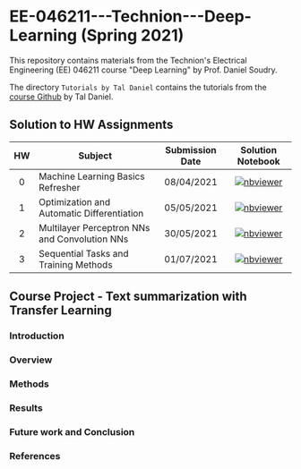 # EE-046211---Technion---Deep-Learning (Spring 2021)

This repository contains materials from the Technion's Electrical Engineering (EE) 046211 course "Deep Learning" by Prof. Daniel Soudry.

The directory `Tutorials by Tal Daniel` contains the tutorials from the [course Github](https://github.com/taldatech/ee046211-deep-learning) by Tal Daniel.

## Solution to HW Assignments

| HW   | Subject                                        | Submission Date   | Solution Notebook     |
|:----:|------------------------------------------------|:-----------------:|:---------------------:|
| 0    | Machine Learning Basics Refresher              | 08/04/2021        | [![nbviewer](https://raw.githubusercontent.com/jupyter/design/master/logos/Badges/nbviewer_badge.svg)](https://nbviewer.jupyter.org/github/RoyElkabetz/EE-046211---Technion---Deep-Learning/blob/main/Hw0/ee046211_hw0_machine_learning_recap_students_solution_colab.ipynb)|
| 1    | Optimization and Automatic Differentiation     | 05/05/2021        | [![nbviewer](https://raw.githubusercontent.com/jupyter/design/master/logos/Badges/nbviewer_badge.svg)](https://nbviewer.jupyter.org/github/RoyElkabetz/EE-046211---Technion---Deep-Learning/blob/main/Hw1/ee046211_hw1_optimization_autograd_students_solution.ipynb)|
| 2    | Multilayer Perceptron NNs and Convolution NNs  | 30/05/2021        | [![nbviewer](https://raw.githubusercontent.com/jupyter/design/master/logos/Badges/nbviewer_badge.svg)](https://nbviewer.jupyter.org/github/RoyElkabetz/EE-046211---Technion---Deep-Learning/blob/main/Hw2/ee046211_hw2_mlp_cnn_students_solution.ipynb)|     
| 3    | Sequential Tasks and Training Methods          | 01/07/2021        | [![nbviewer](https://raw.githubusercontent.com/jupyter/design/master/logos/Badges/nbviewer_badge.svg)](https://nbviewer.jupyter.org/github/RoyElkabetz/EE-046211---Technion---Deep-Learning/blob/main/Hw3/ee046211_hw3_300427259.ipynb)|     
 
## Course Project - Text summarization with Transfer Learning

### Introduction

### Overview

### Methods

### Results

### Future work and Conclusion

### References
